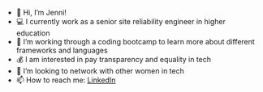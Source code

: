 - 👋 Hi, I’m Jenni!
- 💻 I currently work as a senior site reliability engineer in higher education
- 🌱 I’m working through a coding bootcamp to learn more about different frameworks and languages
- 💰 I am interested in pay transparency and equality in tech
- 💞️ I’m looking to network with other women in tech
- 📫 How to reach me: [LinkedIn](https://linkedin.com/in/jennihartman)

<!---
jenniwritescode/jenniwritescode is a ✨ special ✨ repository because its `README.md` (this file) appears on your GitHub profile.
You can click the Preview link to take a look at your changes.
--->
